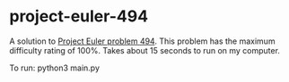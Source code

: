 # project-euler-494
A solution to [Project Euler problem 494](https://projecteuler.net/problem=494). This problem has the maximum difficulty rating of 100%. Takes about 15 seconds to run on my computer.

To run:
python3 main.py

